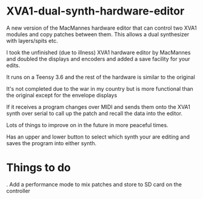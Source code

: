 # XVA1-dual-synth-hardware-editor

A new version of the MacMannes hardware editor that can control two XVA1 modules and copy patches between them. This allows a dual synthesizer with layers/spits etc.

I took the unfinished (due to illness) XVA1 hardware editor by MacMannes and doubled the displays and encoders and added a save facility for your edits.

It runs on a Teensy 3.6 and the rest of the hardware is similar to the original

It's not completed due to the war in my country but is more functional than the original except for the envelope displays

If it receives a program changes over MIDI and sends them onto the XVA1 synth over serial to call up the patch and recall the data into the editor.

Lots of things to improve on in the future in more peaceful times.

Has an upper and lower button to select which synth your are editing and saves the program into either synth.

# Things to do

. Add a performance mode to mix patches and store to SD card on the controller
